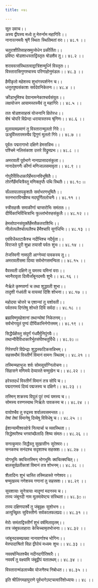 ```yaml
---
title: ०४८

---
```

सूत उवाच।।  
अस्य द्वीपस्य मध्ये तु मेरुर्नाम महागिरिः।।  
नानारत्नमयैः श्रृंगै स्थितः स्थितिमतां वरः।। ४८.१ ।।  
  
चतुराशीतिसाहस्रमुत्सेधेन प्रकीर्तितः।।  
प्रविष्टः षोडशाधस्ताद्विंस्तृतः षोडशैव तु।। ४८.२ ।।  
  
शराववत्संस्थितत्वाद्वात्रिंशन्मूर्ध्नि विस्तृतः।।  
विस्तारात्त्रिगुणश्चास्य परिणाहोनुमंडलः।। ४८.३ ।।  
  
हैमीकृतो महेशस्य शुभांगस्पर्शनेन च।।  
धत्तुरपुष्पसंकाशः सर्वदेवनिकेतनः।। ४८.४ ।।  
  
क्रीडाभूमिश्च देवानामनेकाश्चर्यसंयुतः।।  
लक्षयोजन आयामस्तस्यैवं तु महागिरेः।। ४८.५ ।।  
  
ततः षोडशसाहस्रं योजनानि क्षितेरधः।।  
शेषं चोपरि विप्रेन्दा धरायास्तस्य श्रृंगिणः।। ४८.६ ।।  
  
मूलायामप्रमाणं तु विस्तारान्मूलतो गिरेः।।  
ऊचुर्विस्तारमस्यैव द्विगुणं मूलतो गिरेः।। ४८.७ ।।  
  
पूर्वतः पद्मरागाभो दक्षिणे हेमसन्निभः।।  
पश्चिमे नलिसंकाश उत्तरे विद्रुमप्रभः।। ४८.८ ।।  
  
अमरावती पूर्वभागे नानाप्रासादसंकुला।।  
नानादेवगणैः कीर्णा मणिजालसमावृता।। ४८.९ ।।  
  
गोपुरैर्विविधाकारैर्हेमरत्नविभूषितैः।।  
तोरणैर्हेमचित्रैस्तु मणिक्लृप्तैः पथि स्थितैः।। ४८.१೦ ।।  
  
सँल्लापालापकुशलैः सर्वाभरणभूषितैः।।  
स्तनभारविनम्रैश्च मदघूर्णितलोचनैः।। ४८.११ ।।  
  
स्त्रीसहस्रैः समाकीर्णा चाप्सरोभिः समंततः।।  
दीर्घिकाभिर्विचित्राभिः फुल्लांभोरुहसंकुलैः।। ४८.१२ ।।  
  
हेमसोपानसंयुक्तैर्हेमसैकतराशिभिः।।  
नीलोत्पलैश्चोत्पलैश्च हैमैश्चापि सुगंधिभिः।। ४८.१३ ।।  
  
एवंविधैस्तटाकैश्च नदीभिश्च नदैर्युता।।  
विराजते पुरी शुभ्रा तयासौ पर्वतः शुभः।। ४८.१४ ।।  
  
तेजस्विनी नामपुरी आग्नेय्यां पावकस्य तु।।  
अमरावतीसमा दिव्या सर्वभोगसमन्विता।। ४८.१५ ।।  
  
वैवस्वती दक्षिणे तु यमस्य यमिनां वराः।।  
भवनैरावृता दिव्यैर्जांबूनदमयैः शुभैः।। ४८.१६ ।।  
  
नैर्ऋते कृष्णवर्णा च तथा शुद्धवती शुभा।।  
तादृशी गंधवंती च वायव्यां दिशि शोभना।। ४८.१७ ।।  
  
महोदया चोत्तरे च एशान्यां तु यशोवती।।  
पर्वतस्य दिगंतेषु शोभते दिवि सर्वदा।। ४८.१८ ।।  
  
ब्रह्मविष्णुमहेशानां तथान्योषां निकेतनम्।।  
सर्वभोगयुतं पुण्यं दीर्घिकाभिर्नगोत्तमम्।। ४८.१९ ।।  
  
सिद्धैर्यक्षैस्तु संपूर्णं गंधर्वैर्मुनिपुंगवैः।।  
तथान्यैर्विविधाकारैर्भूतसंघैश्चतुर्विधैः।। ४८.२೦ ।।  
  
गिरेरुपरि विप्रेन्द्राः शुद्धस्फटिकसन्निभम्।।  
सहस्रभौमं विस्तीर्णं विमानं वामनः स्थितम्।। ४८.२१ ।।  
  
तस्मिन्महाभुजः शर्वः सोमसूर्याग्निलोचनः।।  
सिंहासने मणिमये देव्यास्ते षण्मुखेन च।। ४८.२२ ।।  
  
हरेस्तदर्धं विस्तीर्णं विमानं तत्र सोपि च।।  
पद्मरागमयं दिव्यं पद्मजस्य च दक्षिणे।। ४८.२३ ।।  
  
तस्मिन् शक्रस्य विपुलं पुरं रम्यं यमस्य च।।  
सोमस्य वरुणस्याथ निर्ऋतेः पावकस्य च।। ४८.२४ ।।  
  
वायोश्चैव तु रुद्रस्य शर्वालयसमन्ततः।।  
तेषां तेषां विमानेषु दिव्येषु विविधेषु च।। ४८.२५ ।।  
  
ईशान्यामीश्वरक्षेत्रे नित्यार्चा च व्यवस्थिता।।  
सिद्धेश्वरैश्च भगवांच्छैलादिः शिष्य संमतः।। ४८.२६ ।।  
  
सनत्कुमारः सिद्धैस्तु सुखासीनः सुरेश्वरः।।  
सनकश्च सनंदश्च सदृशाश्च सहस्रशः।। ४८.२७ ।।  
  
योगभूमिः क्वचित्तस्मिन् भोगभूमिः क्वचित्क्वचित्।।  
बालसूर्यप्रतीकाशं विमानं तत्र शोभनम्।। ४८.२८ ।।  
  
शैलादिनः शुभं चास्ति तस्मिन्नास्ते गणेश्वरः।।  
षण्मुखस्य गणेशस्य गणानां तु सहस्रशः।। ४८.२९ ।।  
  
सुयशायाः सुनेत्रायाः मातॄणां मदनस्य च।।  
तस्य जंबूनदी नाम मूलमावेष्ट्य संस्थिता।। ४८.३೦ ।।  
  
तस्य दक्षिणपार्श्वे तु जंबूवृक्षः सुशोभनः।।  
अत्युच्छ्रितः सुविस्तीर्णः सर्वकालफलप्रदः।। ४८.३१ ।।  
  
मेरोः समंताद्विस्तीर्णं शुभं वर्षमिलावृतम्।।  
तत्र जंबूफलाहाराः केचिच्चामृतभोजनाः।। ४८.३२ ।।  
  
जांबूनदसमप्रख्या नानावर्णाश्च भोगिनः।।  
मेरुपादाश्रितो विप्रा द्वीपोयं मध्यमः शुभः।। ४८.३३ ।।  
  
नववर्षान्वितश्चैव नदीनदगीरिश्वरैः।।  
नववर्षं तु वक्ष्यामि जंबूद्वीपं यतातथम्।। ४८.३४ ।।  
  
विस्तारान्मंडलाच्चैव योजनैश्च निबोधत।। ४८.३५ ।।  
  
इति श्रीलिंगमहापुराणे पूर्वभागेऽष्टचत्वारिंशोध्यायः।। ४८ ।।